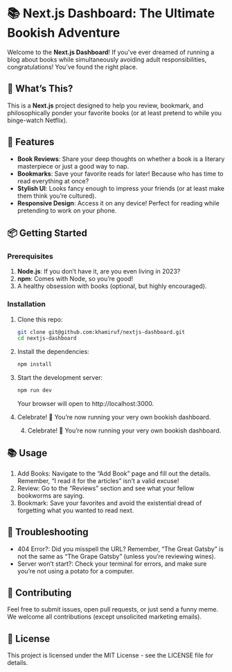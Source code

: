 # 📚 Next.js Dashboard: The Ultimate Bookish Adventure

Welcome to the **Next.js Dashboard**! If you've ever dreamed of running a blog about books while simultaneously avoiding adult responsibilities, congratulations! You’ve found the right place.

## 🚀 What’s This?

This is a **Next.js** project designed to help you review, bookmark, and philosophically ponder your favorite books (or at least pretend to while you binge-watch Netflix). 

## 📖 Features

- **Book Reviews**: Share your deep thoughts on whether a book is a literary masterpiece or just a good way to nap.
- **Bookmarks**: Save your favorite reads for later! Because who has time to read everything at once?
- **Stylish UI**: Looks fancy enough to impress your friends (or at least make them think you’re cultured).
- **Responsive Design**: Access it on any device! Perfect for reading while pretending to work on your phone.

## 📦 Getting Started

### Prerequisites

1. **Node.js**: If you don’t have it, are you even living in 2023?
2. **npm**: Comes with Node, so you’re good!
3. A healthy obsession with books (optional, but highly encouraged).

### Installation

1. Clone this repo:
   ```bash
   git clone git@github.com:khamiruf/nextjs-dashboard.git
   cd nextjs-dashboard
2. Install the dependencies:
    ```bash
    npm install
    ```
3. Start the development server:
    ```bash
    npm run dev
    ```
    Your browser will open to http://localhost:3000.
4. Celebrate! 🎉 You’re now running your very own bookish dashboard.

	4.	Celebrate! 🎉 You’re now running your very own bookish dashboard.

## 📚 Usage

1.	Add Books: Navigate to the “Add Book” page and fill out the details. Remember, “I read it for the articles” isn’t a valid excuse!
2.	Review: Go to the “Reviews” section and see what your fellow bookworms are saying.
3.	Bookmark: Save your favorites and avoid the existential dread of forgetting what you wanted to read next.


## 🤔 Troubleshooting
- 404 Error?: Did you misspell the URL? Remember, “The Great Gatsby” is not the same as “The Grape Gatsby” (unless you’re reviewing wines).
- Server won’t start?: Check your terminal for errors, and make sure you’re not using a potato for a computer.

## 🤝 Contributing

Feel free to submit issues, open pull requests, or just send a funny meme. We welcome all contributions (except unsolicited marketing emails).

## 📝 License

This project is licensed under the MIT License - see the LICENSE file for details.